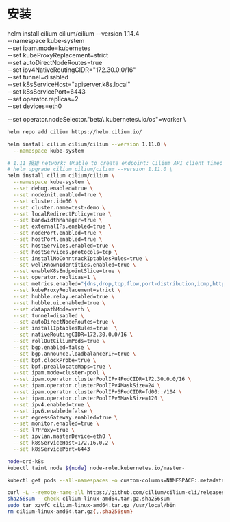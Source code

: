 # 安装


helm install cilium cilium/cilium --version 1.14.4 \
  --namespace kube-system \
  --set ipam.mode=kubernetes \
  --set kubeProxyReplacement=strict \
  --set autoDirectNodeRoutes=true \
  --set ipv4NativeRoutingCIDR="172.30.0.0/16" \
  --set tunnel=disabled \
  --set k8sServiceHost="apiserver.k8s.local" \
  --set k8sServicePort=6443 \
  --set operator.replicas=2 \
  --set devices=eth0

  --set operator.nodeSelector."beta\\.kubernetes\\.io/os"=worker \

```bash
helm repo add cilium https://helm.cilium.io/

helm install cilium cilium/cilium --version 1.11.0 \
  --namespace kube-system

# 1.11 报错 network: Unable to create endpoint: Cilium API client timeout exceeded
# helm upgrade cilium cilium/cilium --version 1.11.0 \
helm install cilium cilium/cilium \
  --namespace kube-system \
  --set debug.enabled=true \
  --set nodeinit.enabled=true \
  --set cluster.id=66 \
  --set cluster.name=test-demo \
  --set localRedirectPolicy=true \
  --set bandwidthManager=true \
  --set externalIPs.enabled=true \
  --set nodePort.enabled=true \
  --set hostPort.enabled=true \
  --set hostServices.enabled=true \
  --set hostServices.protocols=tcp \
  --set installNoConntrackIptablesRules=true \
  --set wellKnownIdentities.enabled=true \
  --set enableK8sEndpointSlice=true \
  --set operator.replicas=1 \
  --set metrics.enabled="{dns,drop,tcp,flow,port-distribution,icmp,http}" \
  --set kubeProxyReplacement=strict \
  --set hubble.relay.enabled=true \
  --set hubble.ui.enabled=true \
  --set datapathMode=veth \
  --set tunnel=disabled \
  --set autoDirectNodeRoutes=true \
  --set installIptablesRules=true  \
  --set nativeRoutingCIDR=172.30.0.0/16 \
  --set rollOutCiliumPods=true \
  --set bgp.enabled=false \
  --set bgp.announce.loadbalancerIP=true \
  --set bpf.clockProbe=true \
  --set bpf.preallocateMaps=true \
  --set ipam.mode=cluster-pool \
  --set ipam.operator.clusterPoolIPv4PodCIDR=172.30.0.0/16 \
  --set ipam.operator.clusterPoolIPv4MaskSize=24 \
  --set ipam.operator.clusterPoolIPv6PodCIDR=fd00::/104 \
  --set ipam.operator.clusterPoolIPv6MaskSize=120 \
  --set ipv4.enabled=true \
  --set ipv6.enabled=false \
  --set egressGateway.enabled=true \
  --set monitor.enabled=true \
  --set l7Proxy=true \
  --set ipvlan.masterDevice=eth0 \
  --set k8sServiceHost=172.16.0.2 \
  --set k8sServicePort=6443

node=crd-k8s
kubectl taint node ${node} node-role.kubernetes.io/master-

kubectl get pods --all-namespaces -o custom-columns=NAMESPACE:.metadata.namespace,NAME:.metadata.name,HOSTNETWORK:.spec.hostNetwork --no-headers=true | grep '<none>' | awk '{print "-n "$1" "$2}' | xargs -L 1 -r kubectl delete pod

curl -L --remote-name-all https://github.com/cilium/cilium-cli/releases/latest/download/cilium-linux-amd64.tar.gz{,.sha256sum}
sha256sum --check cilium-linux-amd64.tar.gz.sha256sum
sudo tar xzvfC cilium-linux-amd64.tar.gz /usr/local/bin
rm cilium-linux-amd64.tar.gz{,.sha256sum}
```
